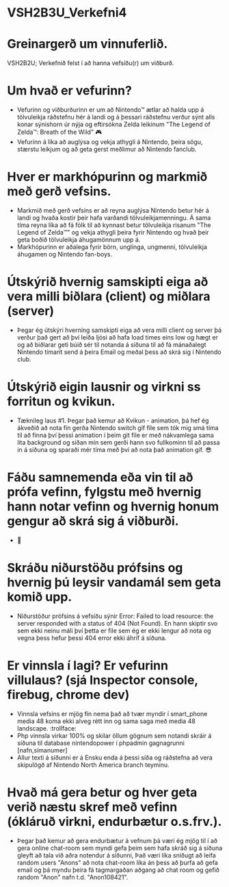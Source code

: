 # VSH2B3U_Verkefni4
# Greinargerð um vinnuferlið.
VSH2B2U; Verkefnið felst í að hanna vefsíðu(r) um viðburð.

# Um hvað er vefurinn?
* Vefurinn og viðburðurinn er um að Nintendo™ ætlar að halda upp á tölvuleikja ráðstefnu hér á landi og á þessari ráðstefnu verður sýnt alls konar sýnishorn úr nýja og eftirsókna Zelda leikinum "The Legend of Zelda™: Breath of the Wild" :video_game:
* Vefurinn á líka að auglýsa og vekja athygli á Nintendo, þeira sögu, stærstu leikjum og að geta gerst meðlimur að Nintendo fanclub.

# Hver er markhópurinn og markmið með gerð vefsins.
* Markmið með gerð vefsins er að reyna auglýsa Nintendo betur hér á landi og hvaða kostir þeir hafa varðandi tölvuleikjamenningu. Á sama tíma reyna líka að fá fólk til að kynnast betur tölvuleikja risanum "The Legend of Zelda™" og vekja athygli þeira fyrir Nintendo og hvað þeir geta boðið tölvuleikja áhugamönnum upp á.
* Markhópurinn er aðalega fyrir börn, unglinga, ungmenni, tölvuleikja áhugamen og Nintendo fan-boys.

# Útskýrið hvernig samskipti eiga að vera milli biðlara (client) og miðlara (server)
* Þegar ég útskýri hverning samskipti eiga að vera milli client og server þá verður það gert að því leiða ljósi að hafa load times eins low og hægt er og að biðlarar geti búið sér til notanda á síðuna til að fá mánaðalegt Nintendo tímarít send á þeira Email og meðal þess að skrá sig í Nintendo club.

# Útskýrið eigin lausnir og virkni ss forritun og kvikun.
* Tæknileg laus #1. Þegar það kemur að Kvikun - animation, þá hef ég ákveðið að nota fín gerða Nintendo switch gif file sem tók mig smá tíma til að finna því þessi animation í þeim git file er með nákvamlega sama lita background og síðan mín sem gerði hann svo fullkominn til að passa in á síðuna og sparaði mér tíma með því að nota það animation gif. :sunglasses:

# Fáðu samnemenda eða vin til að prófa vefinn, fylgstu með hvernig hann notar vefinn og hvernig honum gengur að skrá sig á viðburði.
* :no_entry_sign:

# Skráðu niðurstöðu prófsins og hvernig þú leysir vandamál sem geta komið upp.
* Niðurstöður prófsins á vefsíðu sýnir Error: Failed to load resource: the server responded with a status of 404 (Not Found). En hann skiptir svo sem ekki neinu máli því þetta er file sem ég er ekki lengur að nota og vegna þess hefur þessi 404 error ekki áhrif á síðuna.

# Er vinnsla í lagi? Er vefurinn villulaus? (sjá Inspector console, firebug, chrome dev)
* Vinnsla vefsins er mjög fín nema það að tvær myndir í smart_phone media 48 koma ekki alveg rétt inn og sama saga með media 48 landscape. :trollface:
* Php vinnsla virkar 100% og skilar öllum gögnum sem notandi skráir á síðuna til database nintendopower í phpadmin gagnagrunni [nafn,símanumer]
* Allur texti á síðunni er á Ensku enda á þessi síða og ráðstefna að vera skipulögð af Nintendo North America branch teyminu.

# Hvað má gera betur og hver geta verið næstu skref með vefinn (ókláruð virkni, endurbætur o.s.frv.).
* Þegar það kemur að gera endurbætur á vefnum þá væri ég mjög til í að gera online chat-room sem myndi gefa þeim sem hafa skráð sig á síðuna gleyft að tala við aðra notendur á síðunni, Það væri líka sniðugt að leifa random users "Anons" að nota chat-room líka án þess að þurfa að gefa email og þá myndu þeira fá tagmargaðan aðgang að chat room og gefið random "Anon" nafn t.d. "Anon108421".

